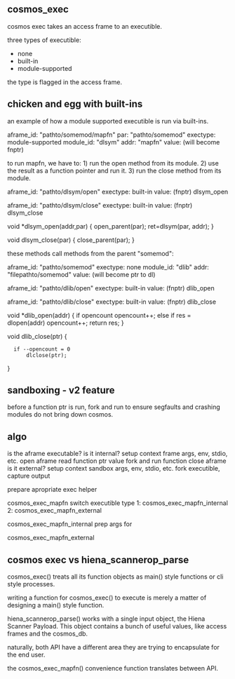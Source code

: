 



cosmos_exec
-----------

cosmos exec takes an access frame to an executible.

three types of executible:

- none
- built-in
- module-supported

the type is flagged in the access frame. 



chicken and egg with built-ins
------------------------------

an example of how a module supported executible is run via built-ins.


  aframe_id: "pathto/somemod/mapfn"
  par: "pathto/somemod"
  exectype: module-supported
  module_id: "dlsym"
  addr: "mapfn"
  value: (will become fnptr)


to run mapfn, we have to: 1) run the open method from its module.  2) use the result as a function pointer and run it.  3) run the close method from its module.


  aframe_id: "pathto/dlsym/open"
  exectype: built-in
  value: (fnptr) dlsym_open

  aframe_id: "pathto/dlsym/close"
  exectype: built-in
  value: (fnptr) dlsym_close

  
  void *dlsym_open(addr,par)
  {
      open_parent(par);
      ret=dlsym(par, addr);
  }

  void dlsym_close(par)
  {
      close_parent(par);
  }



these methods call methods from the parent "somemod":

  aframe_id: "pathto/somemod"
  exectype: none
  module_id: "dlib"
  addr: "filepathto/somemod"
  value: (will become ptr to dl)

  aframe_id: "pathto/dlib/open"
  exectype: built-in
  value: (fnptr) dlib_open

  aframe_id: "pathto/dlib/close"
  exectype: built-in
  value: (fnptr) dlib_close

  void *dlib_open(addr)
  {
      if opencount opencount++;
      else if res = dlopen(addr)
          opencount++;
      return res;
  }

  
  void dlib_close(ptr)
  {
      
      if --opencount = 0
          dlclose(ptr);

  }


sandboxing - v2 feature
-----------------------

before a function ptr is run, fork and run to ensure segfaults and crashing modules do not bring down cosmos.



algo
----

is the aframe executable?
  is it internal?
    setup context frame
      args, env, stdio, etc.
    open aframe
    read function ptr value
    fork and run function
    close aframe
  is it external?
    setup context sandbox
      args, env, stdio, etc.
    fork executible, capture output
    

    

prepare apropriate exec helper


cosmos_exec_mapfn
   switch executible type
     1: cosmos_exec_mapfn_internal
     2: cosmos_exec_mapfn_external


cosmos_exec_mapfn_internal
   prep args for 

cosmos_exec_mapfn_external




cosmos exec vs hiena_scannerop_parse
------------------------------------

cosmos_exec() treats all its function objects as main() style functions or cli style processes.

writing a function for cosmos_exec() to execute is merely a matter of designing a main() style function.

hiena_scannerop_parse() works with a single input object, the Hiena Scanner Payload.  This object contains a bunch of useful values, like access frames and the cosmos_db.

naturally, both API have a different area they are trying to encapsulate for the end user.

the cosmos_exec_mapfn() convenience function translates between API.






